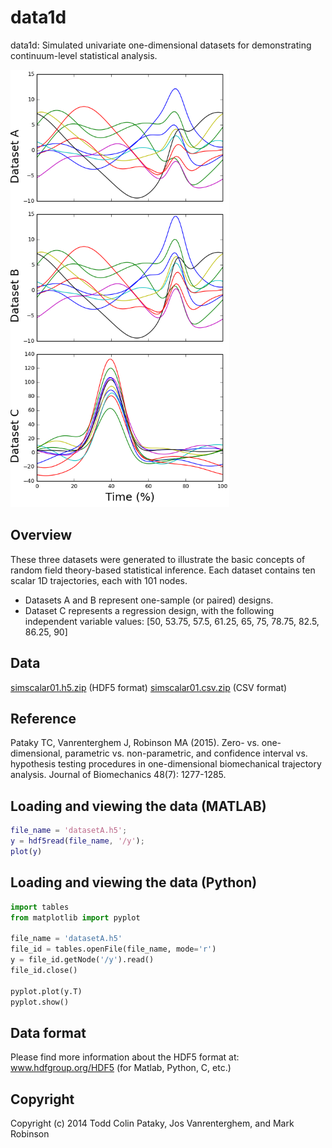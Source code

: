 # data1d
data1d: Simulated univariate one-dimensional datasets for demonstrating continuum-level statistical analysis.


<p align="left">
  <img src="fig_datasetsABC.png" width="350"/>
</p>



Overview
-----------------------------------------
These three datasets were generated to illustrate the basic concepts of random field theory-based statistical inference. 
Each dataset contains ten scalar 1D trajectories, each with 101 nodes. 

- Datasets A and B represent one-sample (or paired) designs. 
- Dataset C represents a regression design, with the following independent variable values: [50, 53.75, 57.5, 61.25, 65, 75, 78.75, 82.5, 86.25, 90]






Data
-----------------------------------------

<a href="simscalar01.h5.zip" download>simscalar01.h5.zip</a> (HDF5 format)
<a href="simscalar01.csv.zip" download>simscalar01.csv.zip</a> (CSV format)





Reference
-----------------------------------------
Pataky TC, Vanrenterghem J, Robinson MA (2015). 
Zero- vs. one-dimensional, parametric vs. non-parametric, and confidence interval vs. hypothesis testing procedures in one-dimensional biomechanical trajectory analysis.
Journal of Biomechanics 48(7): 1277-1285.





Loading and viewing the data (MATLAB)
-----------------------------------------

```matlab
file_name = 'datasetA.h5'; 
y = hdf5read(file_name, '/y'); 
plot(y)
```




Loading and viewing the data (Python)
-----------------------------------------

```python
import tables 
from matplotlib import pyplot 

file_name = 'datasetA.h5' 
file_id = tables.openFile(file_name, mode='r') 
y = file_id.getNode('/y').read() 
file_id.close() 

pyplot.plot(y.T) 
pyplot.show()
```




Data format
-----------------------------------------
Please find more information about the HDF5 format at: <a href="http://www.hdfgroup.org/HDF5/">www.hdfgroup.org/HDF5</a> (for Matlab, Python, C, etc.)





Copyright
-----------------------------------------
Copyright (c) 2014 Todd Colin Pataky, Jos Vanrenterghem, and Mark Robinson

